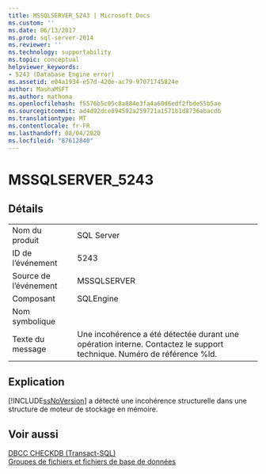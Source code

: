 ```yaml
---
title: MSSQLSERVER_5243 | Microsoft Docs
ms.custom: ''
ms.date: 06/13/2017
ms.prod: sql-server-2014
ms.reviewer: ''
ms.technology: supportability
ms.topic: conceptual
helpviewer_keywords:
- 5243 (Database Engine error)
ms.assetid: e04a1934-e57d-420e-ac79-97071745824e
author: MashaMSFT
ms.author: mathoma
ms.openlocfilehash: f5576b5c05c8a884e3fa4a60d6edf2fbde55b5ae
ms.sourcegitcommit: ad4d92dce894592a259721a1571b1d8736abacdb
ms.translationtype: MT
ms.contentlocale: fr-FR
ms.lasthandoff: 08/04/2020
ms.locfileid: "87612840"
---
```

# <a name="mssqlserver_5243"></a>MSSQLSERVER_5243
    
## <a name="details"></a>Détails  
  
|||  
|-|-|  
|Nom du produit|SQL Server|  
|ID de l’événement|5243|  
|Source de l’événement|MSSQLSERVER|  
|Composant|SQLEngine|  
|Nom symbolique||  
|Texte du message|Une incohérence a été détectée durant une opération interne. Contactez le support technique. Numéro de référence %ld.|  
  
## <a name="explanation"></a>Explication  
 [!INCLUDE[ssNoVersion](../../includes/ssnoversion-md.md)] a détecté une incohérence structurelle dans une structure de moteur de stockage en mémoire.  
  
## <a name="see-also"></a>Voir aussi  
 [DBCC CHECKDB &#40;Transact-SQL&#41;](/sql/t-sql/database-console-commands/dbcc-checkdb-transact-sql)   
 [Groupes de fichiers et fichiers de base de données](../databases/database-files-and-filegroups.md)  
  
  
